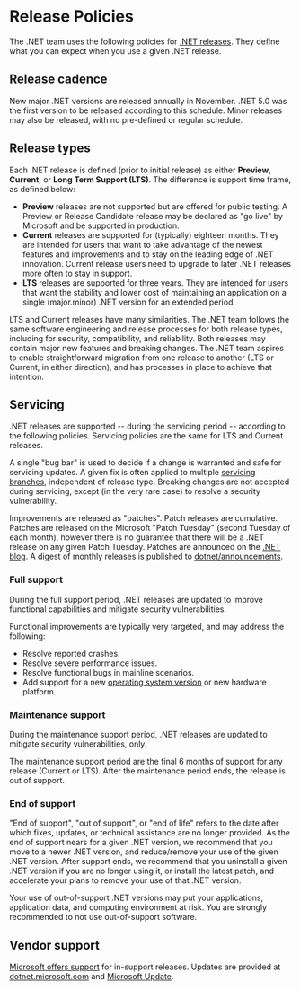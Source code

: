 # Release Policies

The .NET team uses the following policies for [.NET releases](releases.md). They define what you can expect when you use a given .NET release.

## Release cadence

New major .NET versions are released annually in November. .NET 5.0 was the first version to be released according to this schedule. Minor releases may also be released, with no pre-defined or regular schedule.

## Release types

Each .NET release is defined (prior to initial release) as either **Preview**, **Current**, or **Long Term Support (LTS)**. The difference is support time frame, as defined below:

* **Preview** releases are not supported but are offered for public testing. A Preview or Release Candidate release may be declared as "go live" by Microsoft and be supported in production.
* **Current** releases are supported for (typically) eighteen months. They are intended for users that want to take advantage of the newest features and improvements and to stay on the leading edge of .NET innovation. Current release users need to upgrade to later .NET releases more often to stay in support.
* **LTS** releases are supported for three years. They are intended for users that want the stability and lower cost of maintaining an application on a single (major.minor) .NET version for an extended period.

LTS and Current releases have many similarities. The .NET team follows the same software engineering and release processes for both release types, including for security, compatibility, and reliability. Both releases may contain major new features and breaking changes. The .NET team aspires to enable straightforward migration from one release to another (LTS or Current, in either direction), and has processes in place to achieve that intention.

## Servicing

.NET releases are supported -- during the servicing period -- according to the following policies. Servicing policies are the same for LTS and Current releases.

A single "bug bar" is used to decide if a change is warranted and safe for servicing updates. A given fix is often applied to multiple [servicing branches](https://github.com/dotnet/core/blob/main/daily-builds.md#servicing-releases), independent of release type. Breaking changes are not accepted during servicing, except (in the very rare case) to resolve a security vulnerability.

Improvements are released as "patches". Patch releases are cumulative. Patches are released on the Microsoft "Patch Tuesday" (second Tuesday of each month), however there is no guarantee that there will be a .NET release on any given Patch Tuesday. Patches are announced on the [.NET blog](https://devblogs.microsoft.com/dotnet/). A digest of monthly releases is published to [dotnet/announcements](https://github.com/dotnet/announcements/labels/Monthly-Update).

### Full support

During the full support period, .NET releases are updated to improve functional capabilities and mitigate security vulnerabilities.

Functional improvements are typically very targeted, and may address the following:

* Resolve reported crashes.
* Resolve severe performance issues.
* Resolve functional bugs in mainline scenarios.
* Add support for a new [operating system version](os-lifecycle-policy.md) or new hardware platform.

### Maintenance support

During the maintenance support period, .NET releases are updated to mitigate security vulnerabilities, only.

The maintenance support period are the final 6 months of support for any release (Current or LTS). After the maintenance period ends, the release is out of support.

### End of support

"End of support", "out of support", or "end of life" refers to the date after which fixes, updates, or technical assistance are no longer provided. As the end of support nears for a given .NET version, we recommend that you move to a newer .NET version, and reduce/remove your use of the given .NET version. After support ends, we recommend that you uninstall a given .NET version if you are no longer using it, or install the latest patch, and accelerate your plans to remove your use of that .NET version.

Your use of out-of-support .NET versions may put your applications, application data, and computing environment at risk. You are strongly recommended to not use out-of-support software.

## Vendor support

[Microsoft offers support](microsoft-support.md) for in-support releases. Updates are provided at [dotnet.microsoft.com](https://dotnet.microsoft.com/download/dotnet) and [Microsoft Update](https://devblogs.microsoft.com/dotnet/net-core-updates-coming-to-microsoft-update/).
